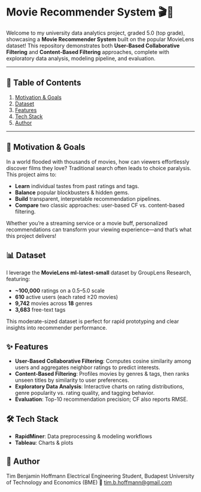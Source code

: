 # Movie Recommender System 🎬🍿

Welcome to my university data analytics project, graded 5.0 (top grade), showcasing a **Movie Recommender System** built on the popular MovieLens dataset! This repository demonstrates both **User-Based Collaborative Filtering** and **Content-Based Filtering** approaches, complete with exploratory data analysis, modeling pipeline, and evaluation.

---

## 📖 Table of Contents
1. [Motivation & Goals](#-motivation--goals)  
2. [Dataset](#-dataset)  
3. [Features](#-features)  
4. [Tech Stack](#-tech-stack)  
5. [Author](#-author)  

---

## 🎯 Motivation & Goals
In a world flooded with thousands of movies, how can viewers effortlessly discover films they love? Traditional search often leads to choice paralysis. This project aims to:

- **Learn** individual tastes from past ratings and tags.  
- **Balance** popular blockbusters & hidden gems.  
- **Build** transparent, interpretable recommendation pipelines.  
- **Compare** two classic approaches: user-based CF vs. content-based filtering.

Whether you’re a streaming service or a movie buff, personalized recommendations can transform your viewing experience—and that’s what this project delivers!

## 📊 Dataset
I leverage the **MovieLens ml-latest-small** dataset by GroupLens Research, featuring:

- **~100,000** ratings on a 0.5–5.0 scale  
- **610** active users (each rated ≥20 movies)  
- **9,742** movies across **18** genres  
- **3,683** free-text tags  

This moderate-sized dataset is perfect for rapid prototyping and clear insights into recommender performance.

## ✨ Features
- **User-Based Collaborative Filtering**: Computes cosine similarity among users and aggregates neighbor ratings to predict interests.  
- **Content-Based Filtering**: Profiles movies by genres & tags, then ranks unseen titles by similarity to user preferences.  
- **Exploratory Data Analysis**: Interactive charts on rating distributions, genre popularity vs. rating quality, and tagging behavior.  
- **Evaluation**: Top-10 recommendation precision; CF also reports RMSE.

## 🛠️ Tech Stack
- **RapidMiner**: Data preprocessing & modeling workflows  
- **Tableau**: Charts & plots

## 👤 Author

Tim Benjamin Hoffmann
Electrical Engineering Student, Budapest University of Technology and Economics (BME)
📧 tim.b.hoffmann@gmail.com
